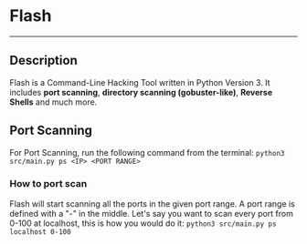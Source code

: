 # Flash

<hr>

## Description
Flash is a Command-Line Hacking Tool written in Python Version 3. It includes <b>port scanning</b>, <b>directory scanning (gobuster-like)</b>, <b>Reverse Shells</b> and much more.

## Port Scanning
For Port Scanning, run the following command from the terminal:
```python3 src/main.py ps <IP> <PORT RANGE>```
### How to port scan
Flash will start scanning all the ports in the given port range.
A port range is defined with a "-" in the middle.
Let's say you want to scan every port from 0-100 at localhost, this is how you would do it:
```python3 src/main.py ps localhost 0-100```

